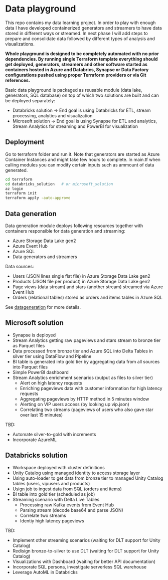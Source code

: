 # Data playground
This repo contains my data learning project. In order to play with enough data I have developed containerized generators and streamers to have data stored in different ways or streamed. In next phase I will add steps to prepare and consolidate data followed by different types of analysis and visualizations.

**Whole playground is designed to be completely automated with no prior dependencies. By running single Terraform template everything should get deployed, generators, streamers and other software started as containers hosted in Azure and Databrics, Synapse or Data Factory configurations pushed using proper Terraform providers or via Git references.**

Basic data playground is packaged as reusable module (data lake, generators, SQL database) on top of which two solutions are built and can be deployed separately:
- Databricks solution -> End goal is using Databricks for ETL, stream processing, analytics and visualization
- Microsoft solution -> End goal is using Synapse for ETL and analytics, Stream Analytics for streaming and PowerBI for visualization

## Deployment
Go to terraform folder and run it. Note that generators are started as Azure Container Instances and might take few hours to complete. In main.tf when calling modules you can modify certain inputs such as ammount of data generated.

```bash
cd terraform
cd databricks_solution   # or microsoft_solution
az login
terraform init
terraform apply -auto-approve
```

## Data generation
Data generation module deploys following resources together with containers responsible for data generation and streaming:
- Azure Storage Data Lake gen2
- Azure Event Hub
- Azure SQL
- Data generators and streamers

Data sources:
- Users (JSON lines single flat file) in Azure Storage Data Lake gen2
- Products (JSON file per product) in Azure Storage Data Lake gen2
- Page views (data stream) and stars (another stream) streamed via Azure Event Hub
- Orders (relational tables) stored as orders and items tables in Azure SQL

See [datageneration](datageneration/datageneration.md) for more details.

## Microsoft solution
- Synapse is deployed
- Stream Analytics getting raw pageviews and stars stream to bronze tier as Parquet files
- Data processed from bronze tier and Azure SQL into Delta Tables in silver tier using DataFlow and Pipeline
- BI table is generated into gold tier by aggregating data from all sources into Parquet files
- Simple PowerBI dashboard
- Stream Analytics enrichment scenarios (output as files to silver tier)
  - Alert on high latency requests
  - Enriching pageviews data with customer information for high latency requests
  - Aggregating pageviews by HTTP method in 5 minutes window
  - Alerting on VIP users access (by looking up vip.json)
  - Correlating two streams (pageviews of users who also gave star over last 15 minutes)

TBD:
- Automate silver-to-gold with increments
- Incorporate AzureML

## Databricks solution
- Workspace deployed with cluster definitions
- Unity Catalog using managed identity to access storage layer
- Using auto-loader to get data from bronze tier to managed Unity Catalog tables (users, vipusers and products)
- Usign job to ingest data from SQL (orders and items)
- BI table into gold tier (scheduled as job)
- Streaming scenario with Delta Live Tables
  - Processing raw Kafka events from Event Hub
  - Parsing stream (decode base64 and parse JSON)
  - Correlate two streams
  - Identiy high latency pageviews

TBD:
- Implement other streaming scenarios (waiting for DLT support for Unity Catalog)
- Redisign bronze-to-silver to use DLT (waiting for DLT support for Unity Catalog)
- Visualizations with Dashboard (waiting for better API documentation)
- Incorporate SQL persona, investigate serverless SQL warehouse
- Leverage AutoML in Databricks
